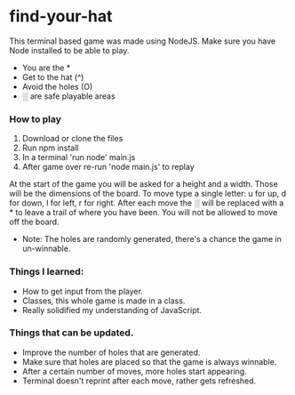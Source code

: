 # find-your-hat


This terminal based game was made using NodeJS. Make sure you have Node installed to be able to play.

- You are the *
- Get to the hat (^)
- Avoid the holes (O)
- ░ are safe playable areas



### How to play

1. Download or clone the files
2. Run npm install
3. In a terminal 'run node' main.js
4. After game over re-run 'node main.js' to replay


At the start of the game you will be asked for a height and a width. Those will be the dimensions of the board. 
To move type a single letter: u for up, d for down, l for left, r for right.
After each move the ░ will be replaced with a * to leave a trail of where you have been. 
You will not be allowed to move off the board. 

* Note: The holes are randomly generated, there's a chance the game in un-winnable. 



### Things I learned:
- How to get input from the player.
- Classes, this whole game is made in a class.
- Really solidified my understanding of JavaScript. 


### Things that can be updated. 
- Improve the number of holes that are generated.
- Make sure that holes are placed so that the game is always winnable.
- After a certain number of moves, more holes start appearing. 
- Terminal doesn't reprint after each move, rather gets refreshed. 
